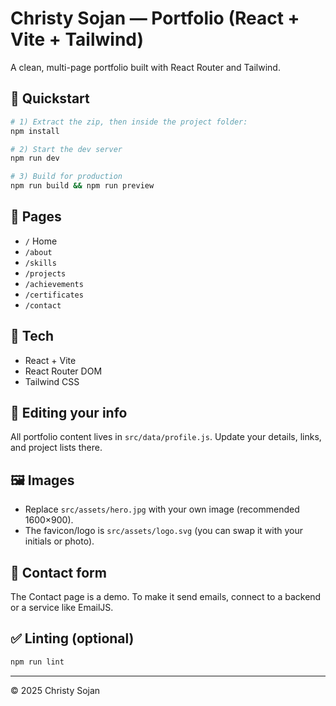 # Christy Sojan — Portfolio (React + Vite + Tailwind)

A clean, multi-page portfolio built with React Router and Tailwind.

## 🚀 Quickstart

```bash
# 1) Extract the zip, then inside the project folder:
npm install

# 2) Start the dev server
npm run dev

# 3) Build for production
npm run build && npm run preview
```

## 🧭 Pages

- `/` Home
- `/about`
- `/skills`
- `/projects`
- `/achievements`
- `/certificates`
- `/contact`

## 🧰 Tech

- React + Vite
- React Router DOM
- Tailwind CSS

## 📝 Editing your info

All portfolio content lives in `src/data/profile.js`. Update your details, links, and project lists there.

## 🖼️ Images

- Replace `src/assets/hero.jpg` with your own image (recommended 1600×900). 
- The favicon/logo is `src/assets/logo.svg` (you can swap it with your initials or photo).

## 🔌 Contact form

The Contact page is a demo. To make it send emails, connect to a backend or a service like EmailJS.

## ✅ Linting (optional)

```bash
npm run lint
```

---

© 2025 Christy Sojan
